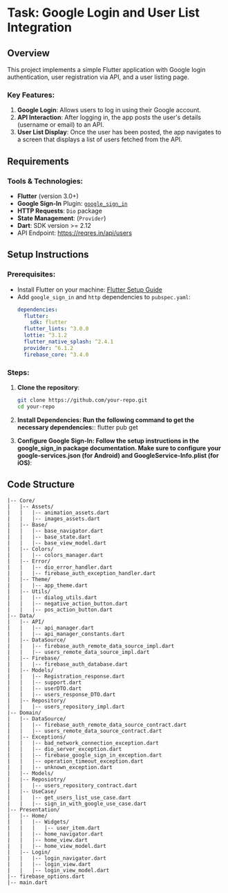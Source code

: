 # Task: Google Login and User List Integration

## Overview
This project implements a simple Flutter application with Google login authentication, user registration via API, and a user listing page.

### Key Features:
1. **Google Login**: Allows users to log in using their Google account.
2. **API Interaction**: After logging in, the app posts the user's details (username or email) to an API.
3. **User List Display**: Once the user has been posted, the app navigates to a screen that displays a list of users fetched from the API.

## Requirements

### Tools & Technologies:
- **Flutter** (version 3.0+)
- **Google Sign-In** Plugin: [`google_sign_in`](https://pub.dev/packages/google_sign_in)
- **HTTP Requests**: `Dio` package
- **State Management**: (`Provider`)
- **Dart**: SDK version >= 2.12
- API Endpoint: https://reqres.in/api/users

## Setup Instructions

### Prerequisites:
- Install Flutter on your machine: [Flutter Setup Guide](https://flutter.dev/docs/get-started/install)
- Add `google_sign_in` and `http` dependencies to `pubspec.yaml`:
  ```yaml
  dependencies:
    flutter:
      sdk: flutter
    flutter_lints: ^3.0.0
    lottie: ^3.1.2
    flutter_native_splash: ^2.4.1
    provider: ^6.1.2
    firebase_core: ^3.4.0 

### Steps:

1. **Clone the repository**:
   ```bash
   git clone https://github.com/your-repo.git
   cd your-repo

2. **Install Dependencies: Run the following command to get the necessary dependencies:**:
flutter pub get

2. **Configure Google Sign-In: Follow the setup instructions in the google_sign_in package documentation. Make sure to configure your google-services.json (for Android) and GoogleService-Info.plist (for iOS)**:

## Code Structure
```lib/
|-- Core/
|   |-- Assets/
|   |   |-- animation_assets.dart
|   |   |-- images_assets.dart
|   |-- Base/
|   |   |-- base_navigator.dart
|   |   |-- base_state.dart
|   |   |-- base_view_model.dart
|   |-- Colors/
|   |   |-- colors_manager.dart
|   |-- Error/
|   |   |-- dio_error_handler.dart
|   |   |-- firebase_auth_exception_handler.dart
|   |-- Theme/
|   |   |-- app_theme.dart
|   |-- Utils/
|   |   |-- dialog_utils.dart
|   |   |-- negative_action_button.dart
|   |   |-- pos_action_button.dart
|-- Data/
|   |-- API/
|   |   |-- api_manager.dart
|   |   |-- api_manager_constants.dart
|   |-- DataSource/
|   |   |-- firebase_auth_remote_data_source_impl.dart
|   |   |-- users_remote_data_source_impl.dart
|   |-- Firebase/
|   |   |-- firebase_auth_database.dart
|   |-- Models/
|   |   |-- Registration_response.dart
|   |   |-- support.dart
|   |   |-- userDTO.dart
|   |   |-- users_response_DTO.dart
|   |-- Repository/
|   |   |-- users_repository_impl.dart
|-- Domain/
|   |-- DataSource/
|   |   |-- firebase_auth_remote_data_source_contract.dart
|   |   |-- users_remote_data_source_contract.dart
|   |-- Exceptions/
|   |   |-- bad_network_connection_exception.dart
|   |   |-- dio_server_exception.dart
|   |   |-- firebase_google_sign_in_exception.dart
|   |   |-- operation_timeout_exception.dart
|   |   |-- unknown_exception.dart
|   |-- Models/
|   |-- Reposiotry/
|   |   |-- users_repository_contract.dart
|   |-- UseCase/
|   |   |-- get_users_list_use_case.dart
|   |   |-- sign_in_with_google_use_case.dart
|-- Presentation/
|   |-- Home/
|   |   |-- Widgets/
|   |   |   |-- user_item.dart
|   |   |-- home_navigator.dart
|   |   |-- home_view.dart
|   |   |-- home_view_model.dart
|   |-- Login/
|   |   |-- login_navigator.dart
|   |   |-- login_view.dart
|   |   |-- login_view_model.dart
|-- firebase_options.dart
|-- main.dart
```

